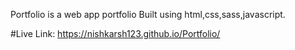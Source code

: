 Portfolio is a web app portfolio
Built using html,css,sass,javascript.

#Live Link: https://nishkarsh123.github.io/Portfolio/
